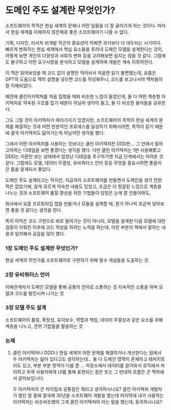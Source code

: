 # 도메인 주도 설계란 무엇인가? 

소프트웨어의 목적은 현실 세계의 문제나 어떤 일들을 더 잘 굴러가게 하는 것이다. 
따라서 현실 세계를 이해하지 않은채로 좋은 소프트웨어가 나올 수 없다.

기획, 디자인, 리서치 비개발 직군의 중요성이 어쩌면 과거보다 더 대두되는 시기이다. 
빠르게 변화하는 현실 세계에서 핵심 요소들을 추려내 도메인 모델을 설계한다는 것이, 
어떻게 보면 개인의 다양성과 사회의 변화 등을 고려해보면 쉽지는 않을 것 같다. 
그럼에도 불구하고 어떤 요구사항을 분석하고 모델을 설계하며 개발은 계속 이루어진다. 

이 책은 읽어보았을 때 코드 없이 설명만 적어놔서 처음엔 읽기 불편했는데, 
요즘은 GPT의 도움으로 책의 설명을 넣으면 코드를 작성해주니, 
코드를 보고나서야 맥락들이 잘 이해되었다. 

예전에 클린아키텍처를 처음 접했을 때와 비슷한 느낌이 들었던게,
둘 다 어떤 계층형 아키텍처로 약속된 구조를 잡기 때문이 아닐까 생각이 들고, 
둘 다 비슷한 용어들을 공유한다. 

그도 그럴 것이 아키텍처가 여러가지가 있겠지만, 
소프트웨어의 목적이 현실 세계의 문제를 해결하는 것과 어떤 반본적인 프로세스를 달성하기 위해서라면,
목적이 같기 때문에 결국 아키텍처도 닮아가는게 아닐까란 생각을 했다. 

그래서 어떤 아키텍처를 사용하는 것보다는 
클린 아키텍처든 DDD든... 그 안에서 말하고자하는 디테일을 보면 좋겠다는 생각을 했다. 
다만 클린 아키텍처는 1번 사용해봤고 DDD는 이론만 보는 상태에서 엄청난 디테일을 추구하기엔 지금 단계에서는 어려운 것 같다. 
그럼에도 모델, 데이터 무결성, 유비쿼터스 언어 등등 무엇을 중요시하면 좋을지 큰 틀을 알게되서 좋았다.

도메인 주도 설계라고는 하지만,
지금까지 소프트웨어를 만들면서 도메인을 생각 안한 적은 없었기에, 
알게 모르게 익숙한 내용도 있었고, 
조금은 더 정갈된 느낌으로 계층을 나누는 것과 
소프트웨어 품질 향상을 위한 기법들이 당장은 눈에 잘 안들어와도, 

회사에서 요즘 프로토타입 앱을 만들거나 모듈을 설계할 때, 
뭔가 하나씩 조금씩 넣어보면 좋을 것 같다는 생각을 한다. 

특히 아직은 코드 구현으로 바로 들어가는 것이 아니라, 
모델을 설계한 다음 모델에 대한 검증이 이뤄진 이후에 코드 작성을 하려는 노력을 하는데,
이런 부분이 책에서 말하는 내용과 일치해서 공감을 많이 했다. 

### 1장 도메인 주도 설계란 무엇인가? 
현실 세계의 무언가를 소프트웨어로 구현하기 위해 필수 개념들을 도출하는 것

### 2장 유비쿼터스 언어
이해관계자가 도메인 모델을 통해 공통의 언어로 소통하는 것
지속적인 소통을 하며 모델과 코드를 발전시켜 나가는 것 

### 3장 모델 주도 설계
소프트웨어의 품질, 확장성, 유지보수, 역할과 책임, 데이터 무결성과 같은 요소를 위해 
계층을 나누고, 관련 기법들을 활용하는 것 

### 논제 
1. 클린 아키텍처나 DDD나 현실 세계의 어떤 문제를 해결하거나 개선한다는 점에서 두 아키텍처는 닮아 있다고도 생각하는데... 둘 다 도메인 영역이 존재하고 레퍼지토리도 있고, 부분 부분 영역이 다를 뿐 ... 저장소에서 데이터를 끌어와서 로직에서 처리하고 외곽 사용자에게 UI를 통해 표현되는 점은 또는 그 반대의 흐름은 큰 맥락에서 같아보입니다. 

    두 아키텍처의 큰 차이점과 공통점은 뭐라고 생각하시나요? 
    클린 아키텍처 개발자가 했던 말 중에 결국에 30년을 소프트웨어 개발을 했는데 마지막에 내가 사용하는 아키텍처는 비슷비슷했어 그게 클린 아키텍처야 라는 말을 했는데, 동의하시나요? 
    
        
